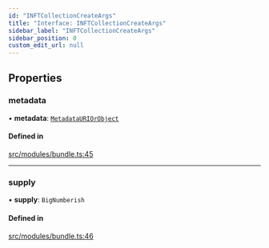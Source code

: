 ```yaml
---
id: "INFTCollectionCreateArgs"
title: "Interface: INFTCollectionCreateArgs"
sidebar_label: "INFTCollectionCreateArgs"
sidebar_position: 0
custom_edit_url: null
---
```


## Properties

### metadata

• **metadata**: [`MetadataURIOrObject`](../modules#metadatauriorobject)

#### Defined in

[src/modules/bundle.ts:45](https://github.com/PrasoonPratham/nftlabs-sdk-ts/blob/3077f6d/src/modules/bundle.ts#L45)

___

### supply

• **supply**: `BigNumberish`

#### Defined in

[src/modules/bundle.ts:46](https://github.com/PrasoonPratham/nftlabs-sdk-ts/blob/3077f6d/src/modules/bundle.ts#L46)
